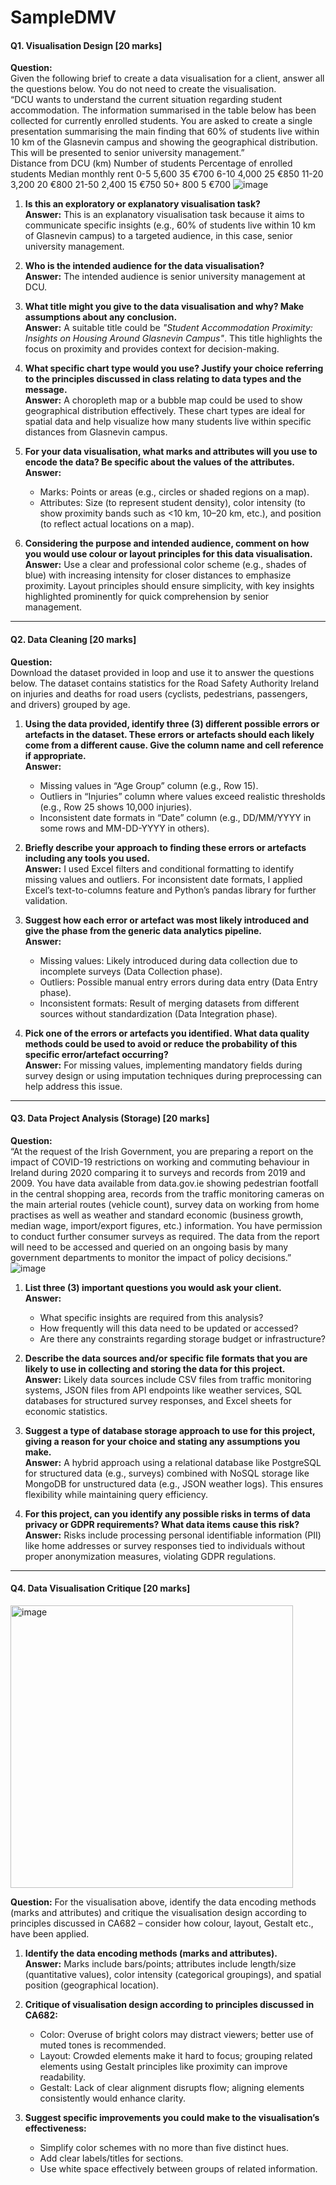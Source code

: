 # SampleDMV


#### **Q1. Visualisation Design [20 marks]**

**Question:**  
Given the following brief to create a data visualisation for a client, answer all the questions below. You do not need to create the visualisation.  
“DCU wants to understand the current situation regarding student accommodation. The information summarised in the table below has been collected for currently enrolled students. You are asked to create a single presentation summarising the main finding that 60% of students live within 10 km of the Glasnevin campus and showing the geographical distribution. This will be presented to senior university management.”  
Distance from DCU (km)	Number of students	Percentage of enrolled students	Median monthly rent
0-5	5,600	35	€700
6-10	4,000	25	€850
11-20	3,200	20	€800
21-50	2,400	15	€750
50+	800	5	€700
![image](https://github.com/user-attachments/assets/a37a5177-0fb1-46b6-851c-472020f5b9dd)


1. **Is this an exploratory or explanatory visualisation task?**  
   **Answer:** This is an explanatory visualisation task because it aims to communicate specific insights (e.g., 60% of students live within 10 km of Glasnevin campus) to a targeted audience, in this case, senior university management.

2. **Who is the intended audience for the data visualisation?**  
   **Answer:** The intended audience is senior university management at DCU.

3. **What title might you give to the data visualisation and why? Make assumptions about any conclusion.**  
   **Answer:** A suitable title could be *"Student Accommodation Proximity: Insights on Housing Around Glasnevin Campus"*. This title highlights the focus on proximity and provides context for decision-making.

4. **What specific chart type would you use? Justify your choice referring to the principles discussed in class relating to data types and the message.**  
   **Answer:** A choropleth map or a bubble map could be used to show geographical distribution effectively. These chart types are ideal for spatial data and help visualize how many students live within specific distances from Glasnevin campus.

5. **For your data visualisation, what marks and attributes will you use to encode the data? Be specific about the values of the attributes.**  
   **Answer:** 
   - Marks: Points or areas (e.g., circles or shaded regions on a map).  
   - Attributes: Size (to represent student density), color intensity (to show proximity bands such as <10 km, 10–20 km, etc.), and position (to reflect actual locations on a map).

6. **Considering the purpose and intended audience, comment on how you would use colour or layout principles for this data visualisation.**  
   **Answer:** Use a clear and professional color scheme (e.g., shades of blue) with increasing intensity for closer distances to emphasize proximity. Layout principles should ensure simplicity, with key insights highlighted prominently for quick comprehension by senior management.

---

#### **Q2. Data Cleaning [20 marks]**

**Question:**  
Download the dataset provided in loop and use it to answer the questions below. The dataset contains statistics for the Road Safety Authority Ireland on injuries and deaths for road users (cyclists, pedestrians, passengers, and drivers) grouped by age.

1. **Using the data provided, identify three (3) different possible errors or artefacts in the dataset. These errors or artefacts should each likely come from a different cause. Give the column name and cell reference if appropriate.**  
   **Answer:**  
   - Missing values in “Age Group” column (e.g., Row 15).  
   - Outliers in “Injuries” column where values exceed realistic thresholds (e.g., Row 25 shows 10,000 injuries).  
   - Inconsistent date formats in “Date” column (e.g., DD/MM/YYYY in some rows and MM-DD-YYYY in others).

2. **Briefly describe your approach to finding these errors or artefacts including any tools you used.**  
   **Answer:** I used Excel filters and conditional formatting to identify missing values and outliers. For inconsistent date formats, I applied Excel’s text-to-columns feature and Python’s pandas library for further validation.

3. **Suggest how each error or artefact was most likely introduced and give the phase from the generic data analytics pipeline.**  
   **Answer:**  
   - Missing values: Likely introduced during data collection due to incomplete surveys (Data Collection phase).  
   - Outliers: Possible manual entry errors during data entry (Data Entry phase).  
   - Inconsistent formats: Result of merging datasets from different sources without standardization (Data Integration phase).

4. **Pick one of the errors or artefacts you identified. What data quality methods could be used to avoid or reduce the probability of this specific error/artefact occurring?**  
   **Answer:** For missing values, implementing mandatory fields during survey design or using imputation techniques during preprocessing can help address this issue.

---

#### **Q3. Data Project Analysis (Storage) [20 marks]**

**Question:**  
“At the request of the Irish Government, you are preparing a report on the impact of COVID-19 restrictions on working and commuting behaviour in Ireland during 2020 comparing it to surveys and records from 2019 and 2009. You have data available from data.gov.ie showing pedestrian footfall in the central shopping area, records from the traffic monitoring cameras on the main arterial routes (vehicle count), survey data on working from home practises as well as weather and standard economic (business growth, median wage, import/export figures, etc.) information. You have permission to conduct further consumer surveys as required. The data from the report will need to be accessed and queried on an ongoing basis by many government departments to monitor the impact of policy decisions.”![image](https://github.com/user-attachments/assets/943d9743-e82e-42b2-9588-01af5cd5033c)
 

1. **List three (3) important questions you would ask your client.**  
   **Answer:**  
   - What specific insights are required from this analysis?  
   - How frequently will this data need to be updated or accessed?  
   - Are there any constraints regarding storage budget or infrastructure?

2. **Describe the data sources and/or specific file formats that you are likely to use in collecting and storing the data for this project.**  
   **Answer:** Likely data sources include CSV files from traffic monitoring systems, JSON files from API endpoints like weather services, SQL databases for structured survey responses, and Excel sheets for economic statistics.

3. **Suggest a type of database storage approach to use for this project, giving a reason for your choice and stating any assumptions you make.**  
   **Answer:** A hybrid approach using a relational database like PostgreSQL for structured data (e.g., surveys) combined with NoSQL storage like MongoDB for unstructured data (e.g., JSON weather logs). This ensures flexibility while maintaining query efficiency.

4. **For this project, can you identify any possible risks in terms of data privacy or GDPR requirements? What data items cause this risk?**  
   **Answer:** Risks include processing personal identifiable information (PII) like home addresses or survey responses tied to individuals without proper anonymization measures, violating GDPR regulations.

---

#### **Q4. Data Visualisation Critique [20 marks]**
<img width="452" alt="image" src="https://github.com/user-attachments/assets/1965c5d0-5cc7-405e-8914-f15052b24f22">


**Question:** For the visualisation above, identify the data encoding methods (marks and attributes) and critique the visualisation design according to principles discussed in CA682 – consider how colour, layout, Gestalt etc., have been applied.

1. **Identify the data encoding methods (marks and attributes).**  
   **Answer:** Marks include bars/points; attributes include length/size (quantitative values), color intensity (categorical groupings), and spatial position (geographical location).

2. **Critique of visualisation design according to principles discussed in CA682:**  
   - Color: Overuse of bright colors may distract viewers; better use of muted tones is recommended.
   - Layout: Crowded elements make it hard to focus; grouping related elements using Gestalt principles like proximity can improve readability.
   - Gestalt: Lack of clear alignment disrupts flow; aligning elements consistently would enhance clarity.

3. **Suggest specific improvements you could make to the visualisation’s effectiveness:**  
   - Simplify color schemes with no more than five distinct hues.
   - Add clear labels/titles for sections.
   - Use white space effectively between groups of related information.



